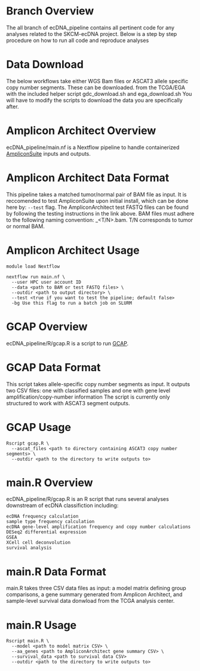 # Branch Overview 
The all branch of ecDNA_pipeline contains all pertinent code for any analyses related to the SKCM-ecDNA project.
Below is a step by step procedure on how to run all code and reproduce analyses 

# Data Download
The below workflows take either WGS Bam files or ASCAT3 allele specific copy number segments.
These can be downloaded. from the TCGA/EGA with the included helper script gdc_download.sh and ega_download.sh
You will have to modify the scripts to download the data you are specifically after.

# Amplicon Architect Overview
ecDNA_pipeline/main.nf is a Nextflow pipeline to handle containerized [AmpliconSuite](https://github.com/AmpliconSuite/AmpliconSuite-pipeline) inputs and outputs.

# Amplicon Architect Data Format
This pipeline takes a matched tumor/normal pair of BAM file as input. 
It is reccomended to test AmpliconSuite upon initial install, which can be done here by: ```--test``` flag.
The AmpliconArchitect test FASTQ files can be found by following the testing instructions in the link above.
BAM files must adhere to the following naming convention: <patient id>_<T/N>.bam. T/N corresponds to tumor or normal BAM.

# Amplicon Architect Usage
```
module load Nextflow

nextflow run main.nf \
  --user HPC user account ID
  --data <path to BAM or test FASTQ files> \
  --outdir <path to output directory> \
  --test <true if you want to test the pipeline; default false>
  -bg Use this flag to run a batch job on SLURM
```

# GCAP Overview
ecDNA_pipeline/R/gcap.R is a script to run [GCAP](https://github.com/ShixiangWang/gcap).

# GCAP Data Format
This script takes allele-specific copy number segments as input.
It outputs two CSV files: one with classified samples and one with gene level amplification/copy-number information
The script is currently only structured to work with ASCAT3 segment outputs.

# GCAP Usage
```
Rscript gcap.R \
  --ascat_files <path to directory containing ASCAT3 copy number segments> \
  --outdir <path to the directory to write outputs to>
```

# main.R Overview
ecDNA_pipeline/R/gcap.R is an R script that runs several analyses downstream of ecDNA classifiction including:
```
ecDNA frequency calculation
sample type frequency calculation
ecDNA gene-level amplification frequency and copy number calculations
DESeq2 differential expression
GSEA
XCell cell deconvolution
survival analysis
```

# main.R Data Format
main.R takes three CSV data files as input: a model matrix defining group comparisons, a gene summary generated
from Amplicon Architect, and sample-level survival data donwload from the TCGA analysis center.

# main.R Usage
```
Rscript main.R \
  --model <path to model matrix CSV> \
  --aa_genes <path to AmpliconArchitect gene summary CSV> \
  --survival_data <path to survival data CSV>
  --outdir <path to the directory to write outputs to>
```
